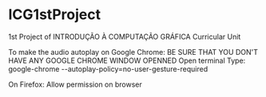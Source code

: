 # ICG1stProject
1st Project of INTRODUÇÃO À COMPUTAÇÃO GRÁFICA Curricular Unit

To make the audio autoplay on Google Chrome:
BE SURE THAT YOU DON'T HAVE ANY GOOGLE CHROME WINDOW OPENNED
Open terminal
Type: google-chrome --autoplay-policy=no-user-gesture-required

On Firefox:
Allow permission on browser

